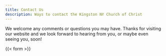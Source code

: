 ```yaml
---
title: Contact Us
description: Ways to contact the Kingston NY Church of Christ
---
```


We welcome any comments or questions you may have. Thanks for visiting our website and we look forward to hearing from you, or maybe even seeing you, soon!

{{< form >}}

